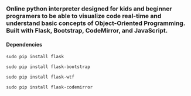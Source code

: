 ### Online python interpreter designed for kids and beginner programers to be able to visualize code real-time and understand basic concepts of Object-Oriented Programming. Built with Flask, Bootstrap, CodeMirror, and JavaScript.

#### Dependencies

```
sudo pip install flask
```

```
sudo pip install flask-bootstrap
```

```
sudo pip install flask-wtf
```

```
sudo pip install flask-codemirror
```
